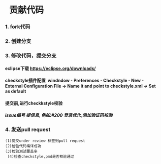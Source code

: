 #   贡献代码
### 1. fork代码
### 2. 创建分支
### 3. 修改代码，提交分支
  #### eclipse下载 https://eclipse.org/downloads/
  #### checkstyle插件配置  windndow - Preferences - Checkstyle - New - External Configuration File -> Name it and point to checkstyle.xml -> Set as default
  #### 提交前,进行checkkstyle校验
    
##### issue编号 提信息, 例如:#200 登录优化,添加验证码校验
  
### 4. 发送pull request
  
    (1)提交under review 标签到pull request
    (2)检验代码编译成功
    (3)检验测试覆盖率
     (4)检查checkstyle,pmd是否校验通过
   
    

